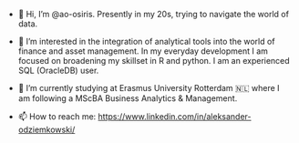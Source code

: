 - 👋 Hi, I’m @ao-osiris. Presently in my 20s, trying to navigate the world of data.

- 👀 I’m interested in the integration of analytical tools into the world of finance and asset management. In my everyday development I am focused on broadening my skillset in R and python. I am an experienced SQL (OracleDB) user. 

- 🧠 I’m currently studying at Erasmus University Rotterdam :netherlands: where I am following a MScBA Business Analytics & Management.

- 📫 How to reach me: https://www.linkedin.com/in/aleksander-odziemkowski/


